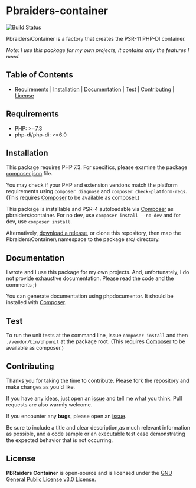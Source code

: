 # Pbraiders-container

[![Build Status](https://img.shields.io/travis/pbraiders/container/master.svg?style=flat-square)](https://travis-ci.com/pbraiders/container.svg?branch=master)

Pbraiders\Container is a factory that creates the PSR-11 PHP-DI container.

*Note: I use this package for my own projects, it contains only the features I need.*

## Table of Contents

- [Requirements](#requirements) | [Installation](#installation) | [Documentation](#documentation) | [Test](#test) | [Contributing](#contributing) | [License](#license)

## Requirements

- PHP: >=7.3
- php-di/php-di: >=6.0

## Installation

This package requires PHP 7.3. For specifics, please examine the package [composer.json](https://github.com/pbraiders/container/blob/master/composer.json) file.

You may check if your PHP and extension versions match the platform requirements using `composer diagnose` and `composer check-platform-reqs`. (This requires [Composer](https://getcomposer.org/) to be available as composer.)

This package is installable and PSR-4 autoloadable via [Composer](https://getcomposer.org/) as pbraiders/container. For no dev, use `composer install --no-dev` and for dev, use `composer install`.

Alternatively, [download a release](https://github.com/pbraiders/container/releases), or clone this repository, then map the Pbraiders\Container\ namespace to the package src/ directory.

## Documentation

I wrote and I use this package for my own projects. And, unfortunately, I do not provide exhaustive documentation. Please read the code and the comments ;)

You can generate documentation using phpdocumentor. It should be installed with [Composer](https://getcomposer.org/).

## Test

To run the unit tests at the command line, issue `composer install` and then `./vendor/bin/phpunit` at the package root. (This requires [Composer](https://getcomposer.org/) to be available as composer.)

## Contributing

Thanks you for taking the time to contribute. Please fork the repository and make changes as you'd like.

If you have any ideas, just open an [issue](https://github.com/pbraiders/container/issues) and tell me what you think. Pull requests are also warmly welcome.

If you encounter any **bugs**, please open an [issue](https://github.com/pbraiders/container/issues).

Be sure to include a title and clear description,as much relevant information as possible, and a code sample or an executable test case demonstrating the expected behavior that is not occurring.

## License

**PBRaiders Container** is open-source and is licensed under the [GNU General Public License v3.0 License](https://github.com/pbraiders/container/blob/master/LICENSE).
